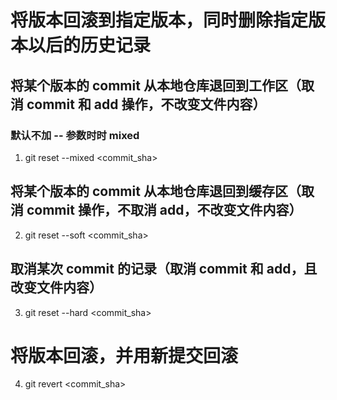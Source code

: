 # 将版本回滚到指定版本，同时删除指定版本以后的历史记录
## 将某个版本的 commit 从本地仓库退回到工作区（取消 commit 和 add 操作，不改变文件内容）
### 默认不加 -- 参数时时 mixed
1. git reset --mixed <commit_sha>

## 将某个版本的 commit 从本地仓库退回到缓存区（取消 commit 操作，不取消 add，不改变文件内容）
2. git reset --soft <commit_sha>

## 取消某次 commit 的记录（取消 commit 和 add，且改变文件内容）
3. git reset --hard <commit_sha>


# 将版本回滚，并用新提交回滚
4. git revert <commit_sha>
